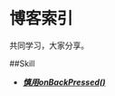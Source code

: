 # 博客索引
共同学习，大家分享。

##Skill
- [***慎用onBackPressed()***](https://github.com/AlexMofer/ProjectX/blob/master/blogs/%5BSkill%5D%E6%85%8E%E7%94%A8onBackPressed().md)